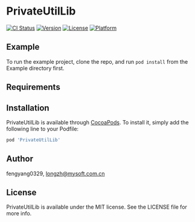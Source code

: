 # PrivateUtilLib

[![CI Status](https://img.shields.io/travis/fengyang0329/PrivateUtilLib.svg?style=flat)](https://travis-ci.org/fengyang0329/PrivateUtilLib)
[![Version](https://img.shields.io/cocoapods/v/PrivateUtilLib.svg?style=flat)](https://cocoapods.org/pods/PrivateUtilLib)
[![License](https://img.shields.io/cocoapods/l/PrivateUtilLib.svg?style=flat)](https://cocoapods.org/pods/PrivateUtilLib)
[![Platform](https://img.shields.io/cocoapods/p/PrivateUtilLib.svg?style=flat)](https://cocoapods.org/pods/PrivateUtilLib)

## Example

To run the example project, clone the repo, and run `pod install` from the Example directory first.

## Requirements

## Installation

PrivateUtilLib is available through [CocoaPods](https://cocoapods.org). To install
it, simply add the following line to your Podfile:

```ruby
pod 'PrivateUtilLib'
```

## Author

fengyang0329, longzh@mysoft.com.cn

## License

PrivateUtilLib is available under the MIT license. See the LICENSE file for more info.

